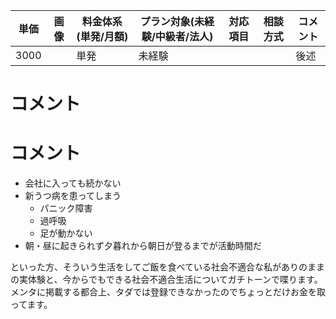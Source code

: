 |単価|画像|料金体系(単発/月額)|プラン対象(未経験/中級者/法人)|対応項目|相談方式|コメント|
|---|---|---|---|---|---|---|
|3000||単発|未経験|||後述|

# コメント
# コメント
- 会社に入っても続かない
- 新うつ病を患ってしまう
  - パニック障害
  - 過呼吸
  - 足が動かない
- 朝・昼に起きられず夕暮れから朝日が登るまでが活動時間だ

といった方、そういう生活をしてご飯を食べている社会不適合な私がありのままの実体験と、今からでもできる社会不適合生活についてガチトーンで喋ります。
メンタに掲載する都合上、タダでは登録できなかったのでちょっとだけお金を取ってます。
